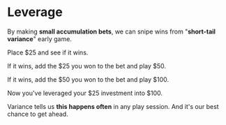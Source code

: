 # Leverage

By making **small accumulation bets**, we can snipe wins from "**short-tail variance**" early game.

Place $25 and see if it wins.

If it wins, add the $25 you won to the bet and play $50.

If it wins, add the $50 you won to the bet and play $100.

Now you've leveraged your $25 investment into $100.

Variance tells us **this happens often** in any play session. And it's our best chance to get ahead.